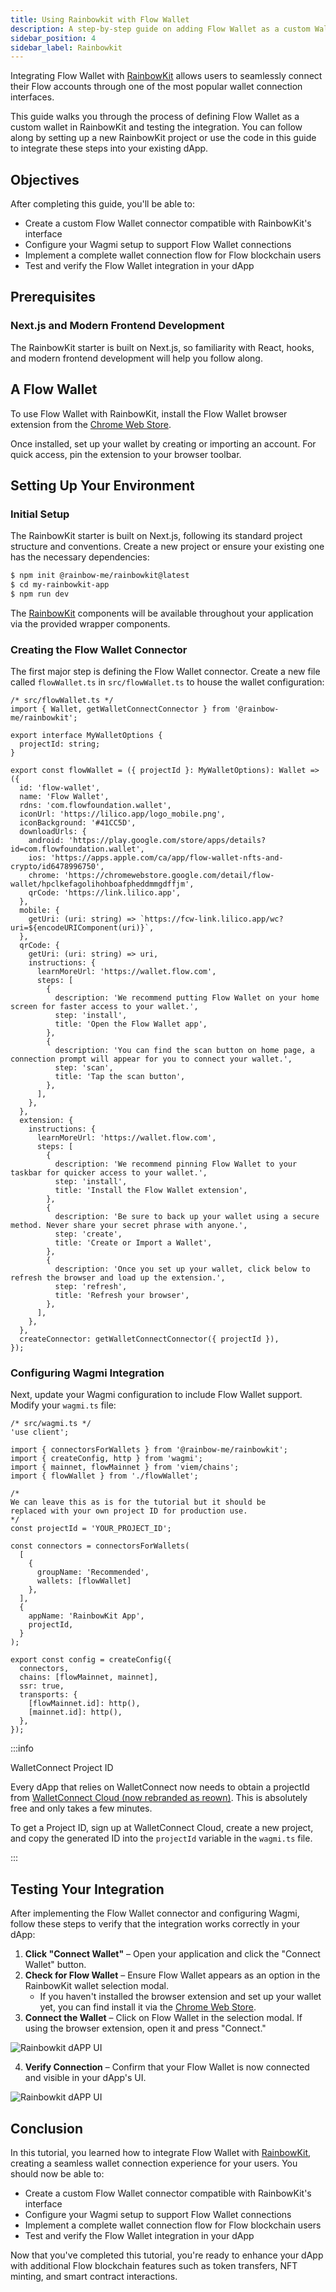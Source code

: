 ```yaml
---
title: Using Rainbowkit with Flow Wallet
description: A step-by-step guide on adding Flow Wallet as a custom Wallet to RainbowKit.
sidebar_position: 4
sidebar_label: Rainbowkit
---
```


Integrating Flow Wallet with [RainbowKit][1] allows users to seamlessly connect their Flow accounts through one of the most popular wallet connection interfaces.

This guide walks you through the process of defining Flow Wallet as a custom wallet in RainbowKit and testing the integration. You can follow along by setting up a new RainbowKit project or use the code in this guide to integrate these steps into your existing dApp.

## Objectives

After completing this guide, you'll be able to:
- Create a custom Flow Wallet connector compatible with RainbowKit's interface
- Configure your Wagmi setup to support Flow Wallet connections
- Implement a complete wallet connection flow for Flow blockchain users
- Test and verify the Flow Wallet integration in your dApp

## Prerequisites

### Next.js and Modern Frontend Development

The RainbowKit starter is built on Next.js, so familiarity with React, hooks, and modern frontend development will help you follow along.

## A Flow Wallet 

To use Flow Wallet with RainbowKit, install the Flow Wallet browser extension from the [Chrome Web Store][2].

Once installed, set up your wallet by creating or importing an account. For quick access, pin the extension to your browser toolbar.

## Setting Up Your Environment

### Initial Setup

The RainbowKit starter is built on Next.js, following its standard project structure and conventions. Create a new project or ensure your existing one has the necessary dependencies:

```bash
$ npm init @rainbow-me/rainbowkit@latest
$ cd my-rainbowkit-app
$ npm run dev
```

The [RainbowKit](https://www.rainbowkit.com/) components will be available throughout your application via the provided wrapper components.

### Creating the Flow Wallet Connector
The first major step is defining the Flow Wallet connector. Create a new file called `flowWallet.ts` in `src/flowWallet.ts` to house the wallet configuration:

```tsx
/* src/flowWallet.ts */ 
import { Wallet, getWalletConnectConnector } from '@rainbow-me/rainbowkit';

export interface MyWalletOptions {
  projectId: string;
}

export const flowWallet = ({ projectId }: MyWalletOptions): Wallet => ({
  id: 'flow-wallet',
  name: 'Flow Wallet',
  rdns: 'com.flowfoundation.wallet',
  iconUrl: 'https://lilico.app/logo_mobile.png',
  iconBackground: '#41CC5D',
  downloadUrls: {
    android: 'https://play.google.com/store/apps/details?id=com.flowfoundation.wallet',
    ios: 'https://apps.apple.com/ca/app/flow-wallet-nfts-and-crypto/id6478996750',
    chrome: 'https://chromewebstore.google.com/detail/flow-wallet/hpclkefagolihohboafpheddmmgdffjm',
    qrCode: 'https://link.lilico.app',
  },
  mobile: {
    getUri: (uri: string) => `https://fcw-link.lilico.app/wc?uri=${encodeURIComponent(uri)}`,
  },
  qrCode: {
    getUri: (uri: string) => uri,
    instructions: {
      learnMoreUrl: 'https://wallet.flow.com',
      steps: [
        {
          description: 'We recommend putting Flow Wallet on your home screen for faster access to your wallet.',
          step: 'install',
          title: 'Open the Flow Wallet app',
        },
        {
          description: 'You can find the scan button on home page, a connection prompt will appear for you to connect your wallet.',
          step: 'scan',
          title: 'Tap the scan button',
        },
      ],
    },
  },
  extension: {
    instructions: {
      learnMoreUrl: 'https://wallet.flow.com',
      steps: [
        {
          description: 'We recommend pinning Flow Wallet to your taskbar for quicker access to your wallet.',
          step: 'install',
          title: 'Install the Flow Wallet extension',
        },
        {
          description: 'Be sure to back up your wallet using a secure method. Never share your secret phrase with anyone.',
          step: 'create',
          title: 'Create or Import a Wallet',
        },
        {
          description: 'Once you set up your wallet, click below to refresh the browser and load up the extension.',
          step: 'refresh',
          title: 'Refresh your browser',
        },
      ],
    },
  },
  createConnector: getWalletConnectConnector({ projectId }),
});
```

### Configuring Wagmi Integration

Next, update your Wagmi configuration to include Flow Wallet support. Modify your `wagmi.ts` file:

```tsx
/* src/wagmi.ts */ 
'use client';

import { connectorsForWallets } from '@rainbow-me/rainbowkit';
import { createConfig, http } from 'wagmi';
import { mainnet, flowMainnet } from 'viem/chains';
import { flowWallet } from './flowWallet';

/*
We can leave this as is for the tutorial but it should be
replaced with your own project ID for production use.
*/
const projectId = 'YOUR_PROJECT_ID'; 

const connectors = connectorsForWallets(
  [
    {
      groupName: 'Recommended',
      wallets: [flowWallet]
    },
  ],
  {
    appName: 'RainbowKit App',
    projectId,
  }
);

export const config = createConfig({
  connectors,
  chains: [flowMainnet, mainnet],
  ssr: true,
  transports: {
    [flowMainnet.id]: http(),
    [mainnet.id]: http(),
  },
});
```

:::info

WalletConnect Project ID

Every dApp that relies on WalletConnect now needs to obtain a projectId from [WalletConnect Cloud (now rebranded as reown)](https://cloud.reown.com/sign-in). This is absolutely free and only takes a few minutes.

To get a Project ID, sign up at WalletConnect Cloud, create a new project, and copy the generated ID into the `projectId` variable in the `wagmi.ts` file.

:::

## Testing Your Integration

After implementing the Flow Wallet connector and configuring Wagmi, follow these steps to verify that the integration works correctly in your dApp:

1. **Click "Connect Wallet"** – Open your application and click the "Connect Wallet" button.
2. **Check for Flow Wallet** – Ensure Flow Wallet appears as an option in the RainbowKit wallet selection modal.
	- If you haven't installed the browser extension and set up your wallet yet, you can find install it via the [Chrome Web Store][2].
3. **Connect the Wallet** – Click on Flow Wallet in the selection modal. If using the browser extension, open it and press "Connect."

![Rainbowkit dAPP UI](./imgs/rainbowkit-1.png)

4. **Verify Connection** – Confirm that your Flow Wallet is now connected and visible in your dApp's UI.

![Rainbowkit dAPP UI](./imgs/rainbowkit-2.png)

## Conclusion

In this tutorial, you learned how to integrate Flow Wallet with [RainbowKit](https://www.rainbowkit.com/), creating a seamless wallet connection experience for your users. You should now be able to:
- Create a custom Flow Wallet connector compatible with RainbowKit's interface
- Configure your Wagmi setup to support Flow Wallet connections
- Implement a complete wallet connection flow for Flow blockchain users
- Test and verify the Flow Wallet integration in your dApp

Now that you've completed this tutorial, you're ready to enhance your dApp with additional Flow blockchain features such as token transfers, NFT minting, and smart contract interactions.

[1]: https://www.rainbowkit.com/
[2]: https://chromewebstore.google.com/detail/flow-wallet/hpclkefagolihohboafpheddmmgdffjm?hl=en